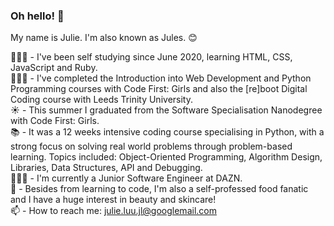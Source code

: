 ### Oh hello! 👋

My name is Julie. I'm also known as Jules. 😊

👩🏻‍💻 - I've been self studying since June 2020, learning HTML, CSS, JavaScript and Ruby. <br>
👩🏻‍🎓 - I've completed the Introduction into Web Development and Python Programming courses with Code First: Girls and also the [re]boot Digital Coding course with Leeds Trinity University. <br>
☀️ - This summer I graduated from the Software Specialisation Nanodegree with Code First: Girls.<br>
📚 - It was a 12 weeks intensive coding course specialising in Python, with a strong focus on solving real world problems through problem-based learning. Topics included: Object-Oriented Programming, Algorithm Design, Libraries, Data Structures, API and Debugging. <br>
👩🏻‍💻 - I'm currently a Junior Software Engineer at DAZN. <br>
💬 - Besides from learning to code, I'm also a self-professed food fanatic and I have a huge interest in beauty and skincare! <br>
📫 - How to reach me: julie.luu.jl@googlemail.com <br>

